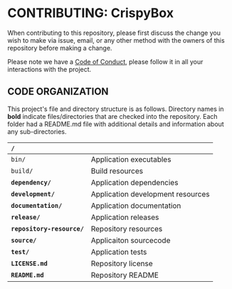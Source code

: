 # CONTRIBUTING: CrispyBox

When contributing to this repository, please first discuss the change you wish to make via issue, email, or any other method with the owners of this repository before making a change. 

Please note we have a [Code of Conduct](code-of-conduct.md), please follow it in all your interactions with the project.

## CODE ORGANIZATION
This project's file and directory structure is as follows. Directory names in **bold** indicate files/directories that are checked into the repository. Each folder had a README.md file with additional details and information about any sub-directories.

|**`/`**                    |                                                                                               |
|:------------------------- |:--------------------------------------------------------------------------------------------- |
|`bin/`                     | Application executables                                                                       |
|`build/`                   | Build resources                                                                               |
|**`dependency/`**          | Application dependencies                                                                      |
|**`development/`**         | Application development resources                                                             |
|**`documentation/`**       | Application documentation                                                                     |
|**`release/`**             | Application releases                                                                          |
|**`repository-resource/`** | Repository resources                                                                          |
|**`source/`**              | Applicaiton sourcecode                                                                        |
|**`test/`**                | Application tests                                                                             |
|**`LICENSE.md`**           | Repository license                                                                            |
|**`README.md`**            | Repository README                                                                             |